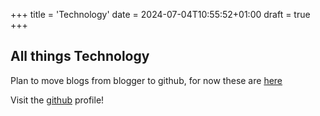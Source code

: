 +++
title = 'Technology'
date = 2024-07-04T10:55:52+01:00
draft = true
+++
## All things Technology

Plan to move blogs from blogger to github, for now these are [here](https://scribbleontechnology.blogspot.com)

Visit the [github](https://github.com/arshadhs) profile!